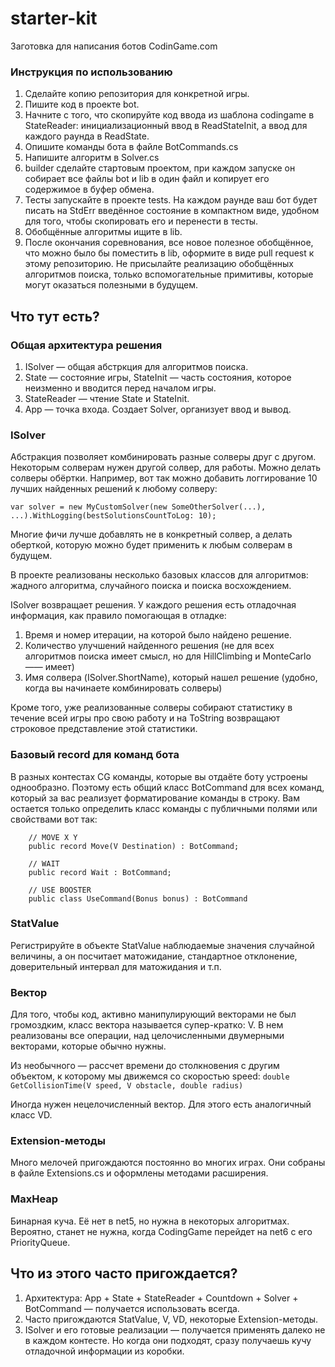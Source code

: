 # starter-kit
Заготовка для написания ботов CodinGame.com

### Инструкция по использованию

1. Сделайте копию репозитория для конкретной игры.
2. Пишите код в проекте bot. 
3. Начните с того, что скопируйте код ввода из шаблона codingame в StateReader: 
	инициализационный ввод в ReadStateInit, а ввод для каждого раунда в ReadState.
4. Опишите команды бота в файле BotCommands.cs
5. Напишите алгоритм в Solver.cs
6. builder сделайте стартовым проектом, при каждом запуске он собирает все файлы bot и lib в один файл и копирует его содержимое в буфер обмена.
7. Тесты запускайте в проекте tests. На каждом раунде ваш бот будет писать на StdErr введённое состояние в компактном виде, удобном для того, 
чтобы скопировать его и перенести в тесты.
8. Обобщённые алгоритмы ищите в lib.
9. После окончания соревнования, все новое полезное обобщённое, что можно было бы поместить в lib, оформите в виде pull request к этому репозиторию. 
Не присылайте реализацию обобщённых алгоритмов поиска, только вспомогательные примитивы, которые могут оказаться полезными в будущем.


## Что тут есть?

###  Общая архитектура решения

1. ISolver — общая абстркция для алгоритмов поиска. 
2. State — состояние игры, StateInit — часть состояния, которое неизменно и вводится перед началом игры.
3. StateReader — чтение State и StateInit.
4. App — точка входа. Создает Solver, организует ввод и вывод.

### ISolver

Абстракция позволяет комбинировать разные солверы друг с другом. Некоторым солверам нужен другой солвер, для работы.
Можно делать солверы обёртки. Например, вот так можно добавить логгирование 10 лучших найденных решений к любому солверу:

`var solver = new MyCustomSolver(new SomeOtherSolver(...), ...).WithLogging(bestSolutionsCountToLog: 10);`

Многие фичи лучше добавлять не в конкретный солвер, а делать оберткой, которую можно будет применить к любым солверам в будущем.

В проекте реализованы несколько базовых классов для алгоритмов: жадного алгоритма, случайного поиска и поиска восхождением.

ISolver возвращает решения. У каждого решения есть отладочная информация, как правило помогающая в отладке:

1. Время и номер итерации, на которой было найдено решение.
2. Количество улучшений найденного решения (не для всех алгоритмов поиска имеет смысл, но для HillClimbing и MonteCarlo —— имеет)
3. Имя солвера (ISolver.ShortName), который нашел решение (удобно, когда вы начинаете комбинировать солверы)

Кроме того, уже реализованные солверы собирают статистику в течение всей игры про свою работу и на ToString возвращают строковое представление этой статистики.

### Базовый record для команд бота

В разных контестах CG команды, которые вы отдаёте боту устроены однообразно. 
Поэтому есть общий класс BotCommand для всех команд, который за вас реализует форматирование команды в строку.
Вам остается только определить класс команды с публичными полями или свойствами вот так:

```
    // MOVE X Y
    public record Move(V Destination) : BotCommand;

    // WAIT
    public record Wait : BotCommand;

    // USE BOOSTER
	public class UseCommand(Bonus bonus) : BotCommand

```

### StatValue

Регистрируйте в объекте StatValue наблюдаемые значения случайной величины, а он посчитает матожидание, стандартное отклонение, доверительный интервал для матожидания и т.п.

### Вектор

Для того, чтобы код, активно манипулирующий векторами не был громоздким, класс вектора называется супер-кратко: V.
В нем реализованы все операции, над целочисленными двумерными векторами, которые обычно нужны.

Из необычного — рассчет времени до столкновения с другим объектом, к которому мы движемся со скоростью speed: `double GetCollisionTime(V speed, V obstacle, double radius)`

Иногда нужен нецелочисленный вектор. Для этого есть аналогичный класс VD.

### Extension-методы

Много мелочей пригождаются постоянно во многих играх. Они собраны в файле Extensions.cs и оформлены методами расширения.

### MaxHeap

Бинарная куча. Её нет в net5, но нужна в некоторых алгоритмах. Вероятно, станет не нужна, когда CodingGame перейдет на net6 с его PriorityQueue.

## Что из этого часто пригождается?

1. Архитектура: App + State + StateReader + Countdown + Solver + BotCommand — получается использовать всегда.
2. Часто пригождаются StatValue, V, VD, некоторые Extension-методы.
3. ISolver и его готовые реализации — получается применять далеко не в каждом контесте. Но когда они подходят, сразу получаешь кучу отладочной информации из коробки.
